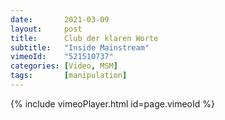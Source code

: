 ```yaml
---
date:       2021-03-09
layout:     post
title:      Club der klaren Worte
subtitle:   "Inside Mainstream"
vimeoId:    "521510737"
categories: [Video, MSM]
tags:       [manipulation]
---
```

{% include vimeoPlayer.html id=page.vimeoId %}
